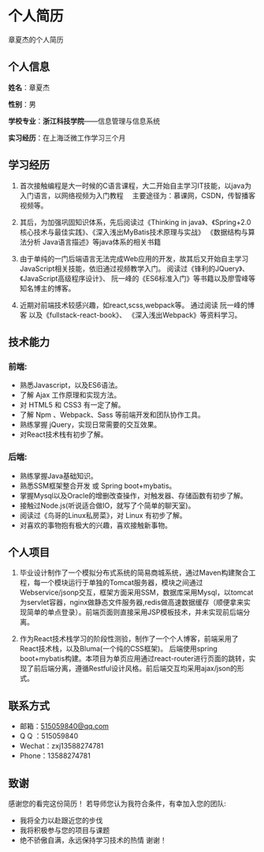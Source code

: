 个人简历
======================
章夏杰的个人简历

## 个人信息

**姓名**：章夏杰

**性别**：男

**学校专业**：**浙江科技学院**——信息管理与信息系统

**实习经历**：在上海泛微工作学习三个月


## 学习经历
1. 首次接触编程是大一时候的C语言课程，大二开始自主学习IT技能，以java为入门语言，以网络视频为入门教程 
　主要途径为：慕课网，CSDN，传智播客视频等。

2. 其后，为加强巩固知识体系，先后阅读过《Thinking in java》、《Spring+2.0核心技术与最佳实践》、《深入浅出MyBatis技术原理与实战》 《数据结构与算法分析 Java语言描述》等java体系的相关书籍

3. 由于单纯的一门后端语言无法完成Web应用的开发，故其后又开始自主学习JavaScript相关技能，依旧通过视频教学入门。 阅读过《锋利的JQuery》、《JavaScript高级程序设计》、 阮一峰的《ES6标准入门》等书籍以及廖雪峰等知名博主的博客。

4. 近期对前端技术较感兴趣，如react,scss,webpack等。 通过阅读 阮一峰的博客 以及《fullstack-react-book》、 《深入浅出Webpack》等资料学习。

## 技术能力

### 前端:
* 熟悉Javascript，以及ES6语法。
* 了解 Ajax 工作原理和实现方法。
* 对 HTML5 和 CSS3 有一定了解。
* 了解 Npm 、Webpack、Sass 等前端开发和团队协作工具。
* 熟练掌握 jQuery，实现日常需要的交互效果。
* 对React技术栈有初步了解。
###  后端:
* 熟练掌握Java基础知识。
* 熟悉SSM框架整合开发 或 Spring boot+mybatis。
* 掌握Mysql以及Oracle的增删改查操作，对触发器、存储函数有初步了解。
* 接触过Node.js(听说适合做IO，就写了个简单的聊天室)。
* 阅读过《鸟哥的Linux私房菜》，对 Linux 有初步了解。
* 对喜欢的事物抱有极大的兴趣，喜欢接触新事物。


## 个人项目
1. 毕业设计制作了一个模拟分布式系统的简易商城系统，通过Maven构建聚合工程，每一个模块运行于单独的Tomcat服务器，模块之间通过Webservice/jsonp交互，框架方面采用SSM，数据库采用Mysql，以tomcat为servlet容器，nginx做静态文件服务器,redis做高速数据缓存（顺便拿来实现简单的单点登录）。前端页面则直接采用JSP模板技术，并未实现前后端分离。

2. 作为React技术栈学习的阶段性测验，制作了一个个人博客，前端采用了React技术栈，以及Bluma(一个纯的CSS框架)。 后端使用spring boot+mybatis构建。本项目为单页应用通过react-router进行页面的跳转，实现了前后端分离，遵循Restful设计风格。前后端交互均采用ajax/json的形式。




## 联系方式

* 邮箱：515059840@qq.com
* Q Q ：515059840
* Wechat：zxj13588274781
* Phone：13588274781
 
## 致谢
感谢您的看完这份简历！
若导师您认为我符合条件，有幸加入您的团队:
* 我将全力以赴跟近您的步伐
* 我将积极参与您的项目与课题
* 绝不骄傲自满，永远保持学习技术的热情
谢谢！
